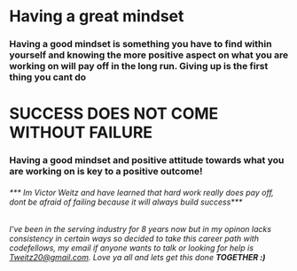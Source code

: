 # **Having a great mindset**

### Having a good mindset is something you have to find within yourself and knowing the more positive aspect on what you are working on will pay off in the long run. **Giving up is the first thing you cant do**

# **SUCCESS DOES NOT COME WITHOUT FAILURE**
### Having a good mindset and positive attitude towards what you are working on is key to a positive outcome!
###### *** Im Victor Weitz and have learned that hard work really does pay off, dont be afraid of failing because it will always build success***
###### I've been in the serving industry for 8 years now but in my opinon lacks consistency in certain ways so decided to take this career path with codefellows, my email if anyone wants to talk or looking for help is Tweitz20@gmail.com. Love ya all and lets get this done **TOGETHER :)**
